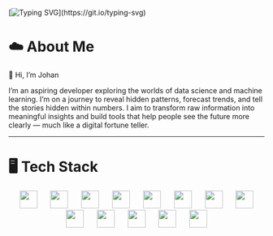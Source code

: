 [![Typing SVG](https://readme-typing-svg.demolab.com?font=Fira+Code&duration=4000&pause=100&color=A6D8F0&center=true&vCenter=true&multiline=true&width=870&height=70&lines=What+you+don't+know,;you+can+learn.)](https://git.io/typing-svg)

# ☁️ About Me  
👋 Hi, I’m Johan  

I’m an aspiring developer exploring the worlds of data science and machine learning. I’m on a journey to reveal hidden patterns, forecast trends, and tell the stories hidden within numbers. I aim to transform raw information into meaningful insights and build tools that help people see the future more clearly — much like a digital fortune teller.

---

# 🖥️ Tech Stack

<p align="center">
  <img src="https://cdn.jsdelivr.net/gh/devicons/devicon@latest/icons/python/python-original.svg" width="35" style="margin: 0 7px;" />
  <img src="https://cdn.jsdelivr.net/gh/devicons/devicon@latest/icons/tensorflow/tensorflow-original.svg" width="35" style="margin: 0 7px;" />
  <img src="https://cdn.jsdelivr.net/gh/devicons/devicon@latest/icons/pytorch/pytorch-original.svg" width="35" style="margin: 0 7px;" />
  <img src="https://cdn.jsdelivr.net/gh/devicons/devicon@latest/icons/scikitlearn/scikitlearn-original.svg" width="35" style="margin: 0 7px;" />
  <img src="https://cdn.jsdelivr.net/gh/devicons/devicon@latest/icons/numpy/numpy-original.svg" width="35" style="margin: 0 7px;" />
  <img src="https://cdn.jsdelivr.net/gh/devicons/devicon@latest/icons/jupyter/jupyter-original-wordmark.svg" width="35" style="margin: 0 7px;" />
  <img src="https://cdn.jsdelivr.net/gh/devicons/devicon@latest/icons/postgresql/postgresql-original.svg" width="35" style="margin: 0 7px;" />
  <img src="https://cdn.jsdelivr.net/gh/devicons/devicon@latest/icons/mysql/mysql-original.svg" width="35" style="margin: 0 7px;" />
  <img src="https://cdn.jsdelivr.net/gh/devicons/devicon@latest/icons/sqlite/sqlite-original.svg" width="35" style="margin: 0 7px;" />
  <img src="https://cdn.jsdelivr.net/gh/devicons/devicon@latest/icons/mongodb/mongodb-original.svg" width="35" style="margin: 0 7px;" />
  <img src="https://cdn.jsdelivr.net/gh/devicons/devicon@latest/icons/java/java-original.svg" width="35" style="margin: 0 7px;" />
  <img src="https://cdn.jsdelivr.net/gh/devicons/devicon@latest/icons/rust/rust-original.svg" width="35" style="margin: 0 7px;" />
  <img src="https://cdn.jsdelivr.net/gh/devicons/devicon@latest/icons/angular/angular-original.svg" width="35" style="margin: 0 7px;" />
</p>

#
